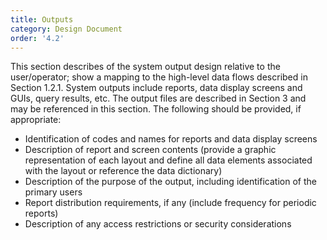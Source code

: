 ```yaml
---
title: Outputs
category: Design Document
order: '4.2'
---
```


This section describes of the system output design relative to the user/operator; show a mapping to the high-level data flows described in Section 1.2.1.  System outputs include reports, data display screens and GUIs, query results, etc.  The output files are described in Section 3 and may be referenced in this section.  The following should be provided, if appropriate:

- Identification of codes and names for reports and data display screens
- Description of report and screen contents (provide a graphic representation of each layout and define all data elements associated with the layout or reference the data dictionary)
- Description of the purpose of the output, including identification of the primary users
- Report distribution requirements, if any (include frequency for periodic reports)
- Description of any access restrictions or security considerations
